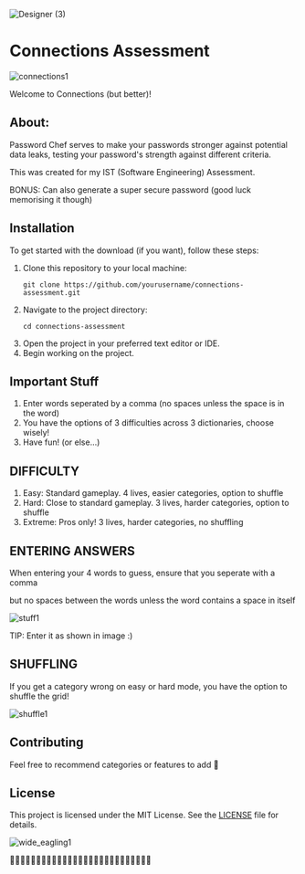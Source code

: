 <body>

 ![Designer (3)](https://github.com/theycallmecooper/password-checker/assets/150302388/dc321999-68f1-4eab-a6aa-67aa900fb832)

<h1>Connections Assessment</h1>

![connections1](https://github.com/theycallmecooper/Assessment-Connections/assets/150302388/76ab2271-8987-429c-b6d3-f97c31967cc6)

<p>Welcome to Connections (but better)!</p>


<h2>About:</h2>

<p>Password Chef serves to make your passwords stronger against potential data leaks, testing your password's strength against different criteria.</p>
<p>This was created for my IST (Software Engineering) Assessment.</p>
<p>BONUS: Can also generate a super secure password (good luck memorising it though)</p>

<h2>Installation</h2>

<p>To get started with the download (if you want), follow these steps:</p>

<ol>
    <li>Clone this repository to your local machine:</li>
    <pre><code>git clone https://github.com/yourusername/connections-assessment.git</code></pre>
    <li>Navigate to the project directory:</li>
    <pre><code>cd connections-assessment</code></pre>
    <li>Open the project in your preferred text editor or IDE.</li>
    <li>Begin working on the project.</li>
</ol>

<h2>Important Stuff</h2>

<p></p>

<ol>
    <li>Enter words seperated by a comma (no spaces unless the space is in the word)</li>
    <li>You have the options of 3 difficulties across 3 dictionaries, choose wisely!</li>
    <li>Have fun! (or else...)</li>
</ol>

<h2>DIFFICULTY</h2>
<ol>
    <li>Easy: Standard gameplay. 4 lives, easier categories, option to shuffle</li>
    <li>Hard: Close to standard gameplay. 3 lives, harder categories, option to shuffle</li>
    <li>Extreme: Pros only! 3 lives, harder categories, no shuffling</li>
</ol>

<h2>ENTERING ANSWERS</h2>
<p>When entering your 4 words to guess, ensure that you seperate with a comma</p>
<p>but no spaces between the words unless the word contains a space in itself</p>

![stuff1](https://github.com/theycallmecooper/Assessment-Connections/assets/150302388/f26dc8a4-1855-4a11-bfc6-4e918ff7db58)
<p>TIP: Enter it as shown in image :)</p>
<h2>SHUFFLING</h2>
<p>If you get a category wrong on easy or hard mode, you have the option to shuffle the grid!</p>

![shuffle1](https://github.com/theycallmecooper/Assessment-Connections/assets/150302388/257482ab-8673-489b-917c-2e5ac98a64db)

<h2>Contributing</h2>

<p>Feel free to recommend categories or features to add 🙌</p>

<h2>License</h2>

<p>This project is licensed under the MIT License. See the <a href="LICENSE">LICENSE</a> file for details.</p>

![wide_eagling1](https://github.com/theycallmecooper/Assessment-Connections/assets/150302388/8b972b40-6ad9-42cf-ad15-dd217b82dffb)

<p>💜💜💜💜💜💜💜💜💜💜💜💜💜💜💜💜💜💜💜💜💜💜💜💜💜💜💜</p>
</body>
</html>
